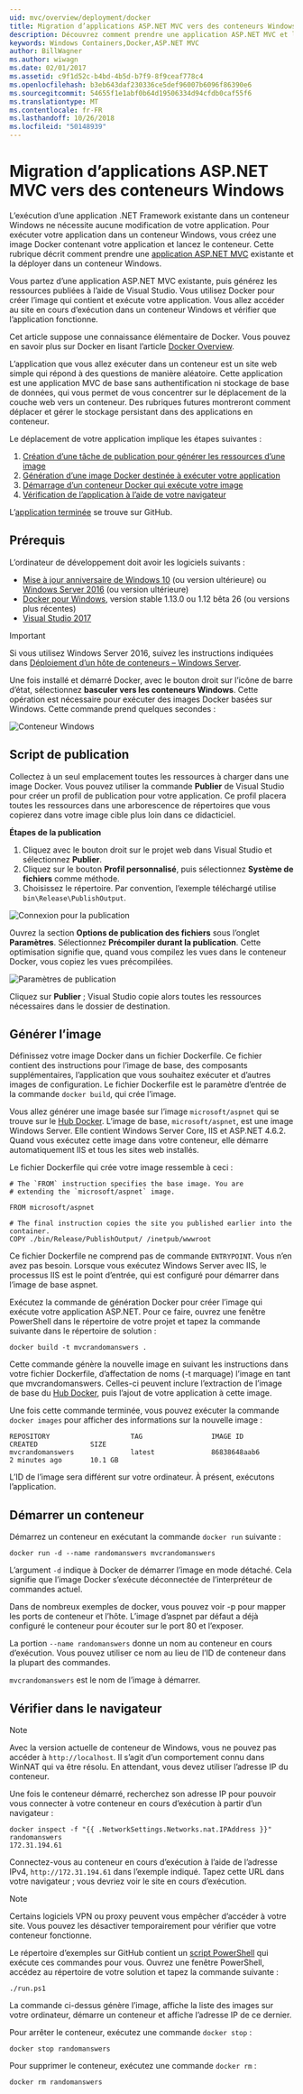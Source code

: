 ```yaml
---
uid: mvc/overview/deployment/docker
title: Migration d’applications ASP.NET MVC vers des conteneurs Windows
description: Découvrez comment prendre une application ASP.NET MVC et l’exécuter dans un conteneur Docker Windows
keywords: Windows Containers,Docker,ASP.NET MVC
author: BillWagner
ms.author: wiwagn
ms.date: 02/01/2017
ms.assetid: c9f1d52c-b4bd-4b5d-b7f9-8f9ceaf778c4
ms.openlocfilehash: b3eb643daf230336ce5def96007b6096f86390e6
ms.sourcegitcommit: 54655f1e1abf0b64d19506334d94cfdb0caf55f6
ms.translationtype: MT
ms.contentlocale: fr-FR
ms.lasthandoff: 10/26/2018
ms.locfileid: "50148939"
---
```

# <a name="migrating-aspnet-mvc-applications-to-windows-containers"></a>Migration d’applications ASP.NET MVC vers des conteneurs Windows

L’exécution d’une application .NET Framework existante dans un conteneur Windows ne nécessite aucune modification de votre application. Pour exécuter votre application dans un conteneur Windows, vous créez une image Docker contenant votre application et lancez le conteneur. Cette rubrique décrit comment prendre une [application ASP.NET MVC](http://www.asp.net/mvc) existante et la déployer dans un conteneur Windows.

Vous partez d’une application ASP.NET MVC existante, puis générez les ressources publiées à l’aide de Visual Studio. Vous utilisez Docker pour créer l’image qui contient et exécute votre application. Vous allez accéder au site en cours d’exécution dans un conteneur Windows et vérifier que l’application fonctionne.

Cet article suppose une connaissance élémentaire de Docker. Vous pouvez en savoir plus sur Docker en lisant l’article [Docker Overview](https://docs.docker.com/engine/understanding-docker/).

L’application que vous allez exécuter dans un conteneur est un site web simple qui répond à des questions de manière aléatoire. Cette application est une application MVC de base sans authentification ni stockage de base de données, qui vous permet de vous concentrer sur le déplacement de la couche web vers un conteneur. Des rubriques futures montreront comment déplacer et gérer le stockage persistant dans des applications en conteneur.

Le déplacement de votre application implique les étapes suivantes :

1. [Création d’une tâche de publication pour générer les ressources d’une image](#publish-script)
1. [Génération d’une image Docker destinée à exécuter votre application](#build-the-image)
1. [Démarrage d’un conteneur Docker qui exécute votre image](#start-a-container)
1. [Vérification de l’application à l’aide de votre navigateur](#verify-in-the-browser)

L’[application terminée](https://github.com/dotnet/samples/tree/master/framework/docker/MVCRandomAnswerGenerator) se trouve sur GitHub.

## <a name="prerequisites"></a>Prérequis

L’ordinateur de développement doit avoir les logiciels suivants :

- [Mise à jour anniversaire de Windows 10](https://www.microsoft.com/software-download/windows10/) (ou version ultérieure) ou [Windows Server 2016](https://www.microsoft.com/cloud-platform/windows-server) (ou version ultérieure)
- [Docker pour Windows](https://docs.docker.com/docker-for-windows/), version stable 1.13.0 ou 1.12 bêta 26 (ou versions plus récentes)
- [Visual Studio 2017](https://visualstudio.microsoft.com/downloads/?utm_medium=microsoft&utm_source=docs.microsoft.com&utm_campaign=button+cta&utm_content=download+vs2017)

> [!IMPORTANT]
> Si vous utilisez Windows Server 2016, suivez les instructions indiquées dans [Déploiement d’un hôte de conteneurs – Windows Server](https://msdn.microsoft.com/virtualization/windowscontainers/deployment/deployment).

Une fois installé et démarré Docker, avec le bouton droit sur l’icône de barre d’état, sélectionnez **basculer vers les conteneurs Windows**. Cette opération est nécessaire pour exécuter des images Docker basées sur Windows. Cette commande prend quelques secondes :

![Conteneur Windows][windows-container]

## <a name="publish-script"></a>Script de publication

Collectez à un seul emplacement toutes les ressources à charger dans une image Docker. Vous pouvez utiliser la commande **Publier** de Visual Studio pour créer un profil de publication pour votre application. Ce profil placera toutes les ressources dans une arborescence de répertoires que vous copierez dans votre image cible plus loin dans ce didacticiel.

**Étapes de la publication**

1. Cliquez avec le bouton droit sur le projet web dans Visual Studio et sélectionnez **Publier**.
1. Cliquez sur le bouton **Profil personnalisé**, puis sélectionnez **Système de fichiers** comme méthode.
1. Choisissez le répertoire. Par convention, l’exemple téléchargé utilise `bin\Release\PublishOutput`.

![Connexion pour la publication][publish-connection]

Ouvrez la section **Options de publication des fichiers** sous l’onglet **Paramètres**. Sélectionnez **Précompiler durant la publication**. Cette optimisation signifie que, quand vous compilez les vues dans le conteneur Docker, vous copiez les vues précompilées.

![Paramètres de publication][publish-settings]

Cliquez sur **Publier** ; Visual Studio copie alors toutes les ressources nécessaires dans le dossier de destination.

## <a name="build-the-image"></a>Générer l’image

Définissez votre image Docker dans un fichier Dockerfile. Ce fichier contient des instructions pour l’image de base, des composants supplémentaires, l’application que vous souhaitez exécuter et d’autres images de configuration.  Le fichier Dockerfile est le paramètre d’entrée de la commande `docker build`, qui crée l’image.

Vous allez générer une image basée sur l’image `microsoft/aspnet` qui se trouve sur le [Hub Docker](https://hub.docker.com/r/microsoft/aspnet/).
L’image de base, `microsoft/aspnet`, est une image Windows Server. Elle contient Windows Server Core, IIS et ASP.NET 4.6.2. Quand vous exécutez cette image dans votre conteneur, elle démarre automatiquement IIS et tous les sites web installés.

Le fichier Dockerfile qui crée votre image ressemble à ceci :

```console
# The `FROM` instruction specifies the base image. You are
# extending the `microsoft/aspnet` image.

FROM microsoft/aspnet

# The final instruction copies the site you published earlier into the container.
COPY ./bin/Release/PublishOutput/ /inetpub/wwwroot
```

Ce fichier Dockerfile ne comprend pas de commande `ENTRYPOINT`. Vous n’en avez pas besoin. Lorsque vous exécutez Windows Server avec IIS, le processus IIS est le point d’entrée, qui est configuré pour démarrer dans l’image de base aspnet.

Exécutez la commande de génération Docker pour créer l’image qui exécute votre application ASP.NET. Pour ce faire, ouvrez une fenêtre PowerShell dans le répertoire de votre projet et tapez la commande suivante dans le répertoire de solution :

```console
docker build -t mvcrandomanswers .
```

Cette commande génère la nouvelle image en suivant les instructions dans votre fichier Dockerfile, d’affectation de noms (-t marquage) l’image en tant que mvcrandomanswers. Celles-ci peuvent inclure l’extraction de l’image de base du [Hub Docker](http://hub.docker.com), puis l’ajout de votre application à cette image.

Une fois cette commande terminée, vous pouvez exécuter la commande `docker images` pour afficher des informations sur la nouvelle image :

```console
REPOSITORY                    TAG                 IMAGE ID            CREATED             SIZE
mvcrandomanswers              latest              86838648aab6        2 minutes ago       10.1 GB
```

L’ID de l’image sera différent sur votre ordinateur. À présent, exécutons l’application.

## <a name="start-a-container"></a>Démarrer un conteneur

Démarrez un conteneur en exécutant la commande `docker run` suivante :

```console
docker run -d --name randomanswers mvcrandomanswers
```

L’argument `-d` indique à Docker de démarrer l’image en mode détaché. Cela signifie que l’image Docker s’exécute déconnectée de l’interpréteur de commandes actuel.

Dans de nombreux exemples de docker, vous pouvez voir -p pour mapper les ports de conteneur et l’hôte. L’image d’aspnet par défaut a déjà configuré le conteneur pour écouter sur le port 80 et l’exposer.

La portion `--name randomanswers` donne un nom au conteneur en cours d’exécution. Vous pouvez utiliser ce nom au lieu de l’ID de conteneur dans la plupart des commandes.

`mvcrandomanswers` est le nom de l’image à démarrer.

## <a name="verify-in-the-browser"></a>Vérifier dans le navigateur

> [!NOTE]
> Avec la version actuelle de conteneur de Windows, vous ne pouvez pas accéder à `http://localhost`.
> Il s’agit d’un comportement connu dans WinNAT qui va être résolu. En attendant, vous devez utiliser l’adresse IP du conteneur.

Une fois le conteneur démarré, recherchez son adresse IP pour pouvoir vous connecter à votre conteneur en cours d’exécution à partir d’un navigateur :

```console
docker inspect -f "{{ .NetworkSettings.Networks.nat.IPAddress }}" randomanswers
172.31.194.61
```

Connectez-vous au conteneur en cours d’exécution à l’aide de l’adresse IPv4, `http://172.31.194.61` dans l’exemple indiqué. Tapez cette URL dans votre navigateur ; vous devriez voir le site en cours d’exécution.

> [!NOTE]
> Certains logiciels VPN ou proxy peuvent vous empêcher d’accéder à votre site.
> Vous pouvez les désactiver temporairement pour vérifier que votre conteneur fonctionne.

Le répertoire d’exemples sur GitHub contient un [script PowerShell](https://github.com/dotnet/samples/blob/master/framework/docker/MVCRandomAnswerGenerator/run.ps1) qui exécute ces commandes pour vous. Ouvrez une fenêtre PowerShell, accédez au répertoire de votre solution et tapez la commande suivante :

```console
./run.ps1
```

La commande ci-dessus génère l’image, affiche la liste des images sur votre ordinateur, démarre un conteneur et affiche l’adresse IP de ce dernier.

Pour arrêter le conteneur, exécutez une commande `docker
stop` :

```console
docker stop randomanswers
```

Pour supprimer le conteneur, exécutez une commande `docker rm` :

```console
docker rm randomanswers
```

[windows-container]: media/aspnetmvc/SwitchContainer.png "Basculer vers le conteneur Windows"
[publish-connection]: media/aspnetmvc/PublishConnection.png "Publier dans le système de &fichiers"
[publish-settings]: media/aspnetmvc/PublishSettings.png "Paramètres de publication"
